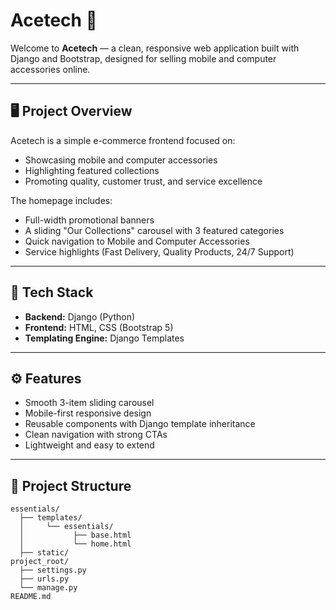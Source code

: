 # Acetech 🛒

Welcome to **Acetech** — a clean, responsive web application built with Django and Bootstrap, designed for selling mobile and computer accessories online.

---

## 🖥️ Project Overview

Acetech is a simple e-commerce frontend focused on:

- Showcasing mobile and computer accessories
- Highlighting featured collections
- Promoting quality, customer trust, and service excellence

The homepage includes:

- Full-width promotional banners
- A sliding "Our Collections" carousel with 3 featured categories
- Quick navigation to Mobile and Computer Accessories
- Service highlights (Fast Delivery, Quality Products, 24/7 Support)

---

## 🚀 Tech Stack

- **Backend:** Django (Python)
- **Frontend:** HTML, CSS (Bootstrap 5)
- **Templating Engine:** Django Templates

---

## ⚙️ Features

- Smooth 3-item sliding carousel
- Mobile-first responsive design
- Reusable components with Django template inheritance
- Clean navigation with strong CTAs
- Lightweight and easy to extend

---

## 📂 Project Structure

```plaintext
essentials/
  ├── templates/
  │     └── essentials/
  │           ├── base.html
  │           └── home.html
  ├── static/
project_root/
  ├── settings.py
  ├── urls.py
  └── manage.py
README.md

